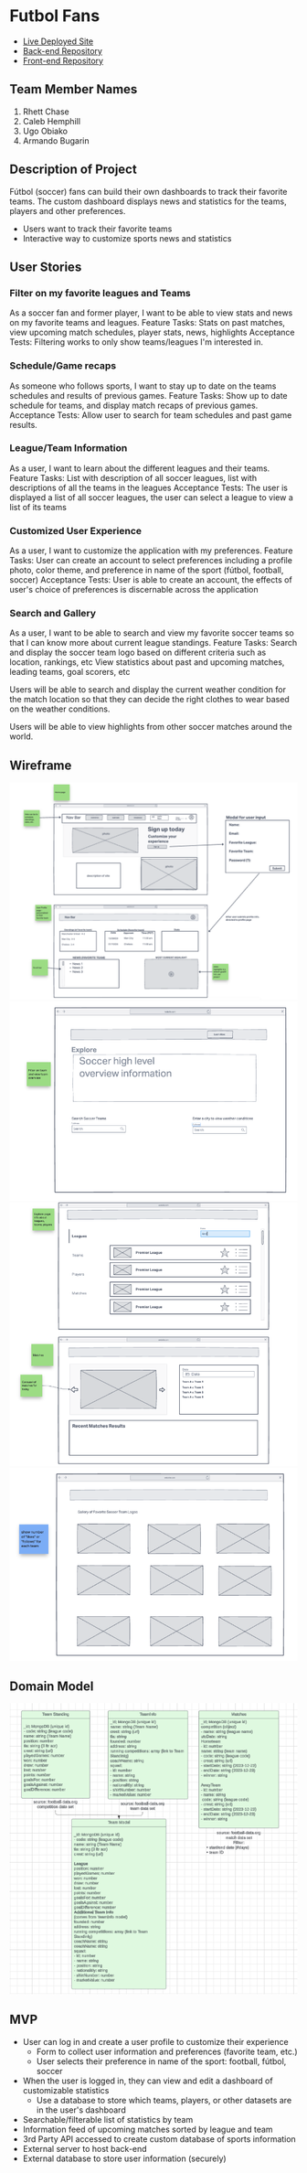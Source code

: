 # Futbol Fans

- [Live Deployed Site](https://futbol-fans.netlify.app/)
- [Back-end Repository](https://github.com/RAUC-futbol/futbol-fans-backend)
- [Front-end Repository](https://github.com/RAUC-futbol/futbol-fans-frontend)

## Team Member Names

1. Rhett Chase
2. Caleb Hemphill
3. Ugo Obiako
4. Armando Bugarin

## Description of Project

Fútbol (soccer) fans can build their own dashboards to track their favorite teams. The custom dashboard displays news and statistics for the teams, players and other preferences.

- Users want to track their favorite teams
- Interactive way to customize sports news and statistics

## User Stories

### Filter on my favorite leagues and Teams

As a soccer fan and former player, I want to be able to view stats and news on my favorite teams and leagues.
Feature Tasks: Stats on past matches, view upcoming match schedules, player stats, news, highlights
Acceptance Tests: Filtering works to only show teams/leagues I'm interested in.

### Schedule/Game recaps

As someone who follows sports, I want to stay up to date on the teams schedules and results of previous games.
Feature Tasks: Show up to date schedule for teams, and display match recaps of previous games.
Acceptance Tests: Allow user to search for team schedules and past game results.

### League/Team Information

As a user, I want to learn about the different leagues and their teams.
Feature Tasks: List with description of all soccer leagues, list with descriptions of all the teams in the leagues
Acceptance Tests: The user is displayed a list of all soccer leagues, the user can select a league to view a list of its teams

### Customized User Experience

As a user, I want to customize the application with my preferences.
Feature Tasks: User can create an account to select preferences including a profile photo, color theme, and preference in name of the sport (fútbol, football, soccer)
Acceptance Tests: User is able to create an account, the effects of user's choice of preferences is discernable across the application

### Search and Gallery

As a user, I want to be able to search and view my favorite soccer teams so that I can know more about current league standings.
Feature Tasks: Search and display the soccer team logo based on different criteria such as location, rankings, etc
View statistics about past and upcoming matches, leading teams, goal scorers, etc

Users will be able to search and display the current weather condition for the match location so that they can decide the right clothes to wear based on the weather conditions.

Users will be able to view highlights from other soccer matches around the world.

## Wireframe

![Wireframe-1](img/wireframe-1.png)
![Wireframe-2](img/wireframe-2.png)
![Wireframe-3](img/wireframe-3.png)
![Wireframe-4](img/wireframe-4.png)

## Domain Model

![Domain-Model](img/data-schema.png)

## MVP

- User can log in and create a user profile to customize their experience
  - Form to collect user information and preferences (favorite team, etc.)
  - User selects their preference in name of the sport: football, fútbol, soccer
- When the user is logged in, they can view and edit a dashboard of customizable statistics
  - Use a database to store which teams, players, or other datasets are in the user's dashboard
- Searchable/filterable list of statistics by team
- Information feed of upcoming matches sorted by league and team
- 3rd Party API accessed to create custom database of sports information
- External server to host back-end
- External database to store user information (securely)